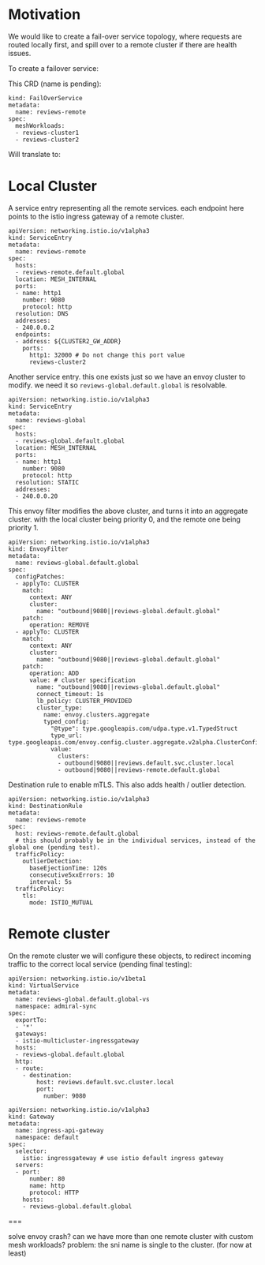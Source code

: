 # Motivation
We would like to create a fail-over service topology, where requests are routed locally first,
and spill over to a remote cluster if there are health issues.

To create a failover service:

This CRD (name is pending):

```
kind: FailOverService
metadata:
  name: reviews-remote
spec:
  meshWorkloads:
  - reviews-cluster1
  - reviews-cluster2
```

Will translate to:

# Local Cluster

A service entry representing all the remote services.
each endpoint here points to the istio ingress gateway of a remote cluster.

```
apiVersion: networking.istio.io/v1alpha3
kind: ServiceEntry
metadata:
  name: reviews-remote
spec:
  hosts:
  - reviews-remote.default.global
  location: MESH_INTERNAL
  ports:
  - name: http1
    number: 9080
    protocol: http
  resolution: DNS
  addresses:
  - 240.0.0.2
  endpoints:
  - address: ${CLUSTER2_GW_ADDR}
    ports:
      http1: 32000 # Do not change this port value
      reviews-cluster2
```

Another service entry. this one exists just so we have an envoy cluster to modify.
we need it so `reviews-global.default.global` is resolvable.

```
apiVersion: networking.istio.io/v1alpha3
kind: ServiceEntry
metadata:
  name: reviews-global
spec:
  hosts:
  - reviews-global.default.global
  location: MESH_INTERNAL
  ports:
  - name: http1
    number: 9080
    protocol: http
  resolution: STATIC
  addresses:
  - 240.0.0.20
```

This envoy filter modifies the above cluster, and turns it into an aggregate cluster. with the local cluster being priority 0, and the remote one being priority 1.
```
apiVersion: networking.istio.io/v1alpha3
kind: EnvoyFilter
metadata:
  name: reviews-global.default.global
spec:
  configPatches:
  - applyTo: CLUSTER
    match:
      context: ANY
      cluster:
        name: "outbound|9080||reviews-global.default.global"
    patch:
      operation: REMOVE
  - applyTo: CLUSTER
    match:
      context: ANY
      cluster:
        name: "outbound|9080||reviews-global.default.global"
    patch:
      operation: ADD
      value: # cluster specification
        name: "outbound|9080||reviews-global.default.global"
        connect_timeout: 1s
        lb_policy: CLUSTER_PROVIDED
        cluster_type:
          name: envoy.clusters.aggregate
          typed_config:
            "@type": type.googleapis.com/udpa.type.v1.TypedStruct
            type_url: type.googleapis.com/envoy.config.cluster.aggregate.v2alpha.ClusterConfig
            value:
              clusters:
              - outbound|9080||reviews.default.svc.cluster.local
              - outbound|9080||reviews-remote.default.global
```

Destination rule to enable mTLS. This also adds health / outlier detection.
```
apiVersion: networking.istio.io/v1alpha3
kind: DestinationRule
metadata:
  name: reviews-remote
spec:
  host: reviews-remote.default.global
  # this should probably be in the individual services, instead of the global one (pending test).
  trafficPolicy:
    outlierDetection:
      baseEjectionTime: 120s
      consecutive5xxErrors: 10
      interval: 5s
  trafficPolicy:
    tls:
      mode: ISTIO_MUTUAL
```

# Remote cluster
On the remote cluster we will configure these objects, to redirect incoming traffic to the correct local service (pending final testing):
```
apiVersion: networking.istio.io/v1beta1
kind: VirtualService
metadata:
  name: reviews-global.default.global-vs
  namespace: admiral-sync
spec:
  exportTo:
  - '*'
  gateways:
  - istio-multicluster-ingressgateway
  hosts:
  - reviews-global.default.global
  http:
  - route:
    - destination:
        host: reviews.default.svc.cluster.local
        port:
          number: 9080
```

```
apiVersion: networking.istio.io/v1alpha3
kind: Gateway
metadata:
  name: ingress-api-gateway
  namespace: default
spec:
  selector:
    istio: ingressgateway # use istio default ingress gateway
  servers:
  - port:
      number: 80
      name: http
      protocol: HTTP
    hosts:
    - reviews-global.default.global
```

=== 

solve envoy crash?
can we have more than one remote cluster with custom mesh workloads?
problem: the sni name is single to the cluster. (for now at least)